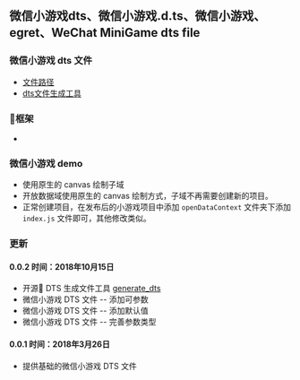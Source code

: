 ## 微信小游戏dts、微信小游戏.d.ts、微信小游戏、egret、WeChat MiniGame dts file
 
### 微信小游戏 dts 文件
 * [文件路径](./share/wx_mini_game.d.ts)
 * [dts文件生成工具](./generate_dts)

### 框架
 * 

### 微信小游戏 demo
 * 使用原生的 canvas 绘制子域
 * 开放数据域使用原生的 canvas 绘制方式，子域不再需要创建新的项目。
 * 正常创建项目，在发布后的小游戏项目中添加 `openDataContext` 文件夹下添加 `index.js` 文件即可，其他修改类似。

### 更新

 #### 0.0.2 时间：2018年10月15日
 * 开源 DTS 生成文件工具 [generate_dts](./generate_dts)
 * 微信小游戏 DTS 文件 -- 添加可参数
 * 微信小游戏 DTS 文件 -- 添加默认值
 * 微信小游戏 DTS 文件 -- 完善参数类型

 #### 0.0.1 时间：2018年3月26日
 * 提供基础的微信小游戏 DTS 文件
